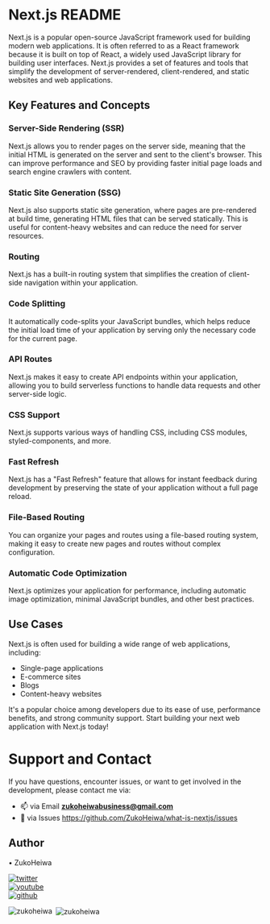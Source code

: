 # Next.js README

Next.js is a popular open-source JavaScript framework used for building modern web applications. It is often referred to as a React framework because it is built on top of React, a widely used JavaScript library for building user interfaces. Next.js provides a set of features and tools that simplify the development of server-rendered, client-rendered, and static websites and web applications.

## Key Features and Concepts

### Server-Side Rendering (SSR)

Next.js allows you to render pages on the server side, meaning that the initial HTML is generated on the server and sent to the client's browser. This can improve performance and SEO by providing faster initial page loads and search engine crawlers with content.

### Static Site Generation (SSG)

Next.js also supports static site generation, where pages are pre-rendered at build time, generating HTML files that can be served statically. This is useful for content-heavy websites and can reduce the need for server resources.

### Routing

Next.js has a built-in routing system that simplifies the creation of client-side navigation within your application.

### Code Splitting

It automatically code-splits your JavaScript bundles, which helps reduce the initial load time of your application by serving only the necessary code for the current page.

### API Routes

Next.js makes it easy to create API endpoints within your application, allowing you to build serverless functions to handle data requests and other server-side logic.

### CSS Support

Next.js supports various ways of handling CSS, including CSS modules, styled-components, and more.

### Fast Refresh

Next.js has a "Fast Refresh" feature that allows for instant feedback during development by preserving the state of your application without a full page reload.

### File-Based Routing

You can organize your pages and routes using a file-based routing system, making it easy to create new pages and routes without complex configuration.

### Automatic Code Optimization

Next.js optimizes your application for performance, including automatic image optimization, minimal JavaScript bundles, and other best practices.

## Use Cases

Next.js is often used for building a wide range of web applications, including:

- Single-page applications
- E-commerce sites
- Blogs
- Content-heavy websites

It's a popular choice among developers due to its ease of use, performance benefits, and strong community support. Start building your next web application with Next.js today!

# Support and Contact
If you have questions, encounter issues, or want to get involved in the development, please contact me via:
- 📫 via Email **zukoheiwabusiness@gmail.com**
- 📄 via Issues https://github.com/ZukoHeiwa/what-is-nextjs/issues 

## Author
&#8226; ZukoHeiwa
<div>
<a href="https://www.youtube.com/channel/UCt3X0lR50_2yqdj9o3LUpKA" target="blank">
  <img src="https://img.shields.io/badge/@ZukoHeiwa-blue?style=for-the-badge&logo=twitter" alt="twitter" />
</a>
<br>
<a href="https://twitter.com/ZukoHeiwa" target="blank">
  <img src="https://img.shields.io/badge/@ZukoHeiwa-red?style=for-the-badge&logo=youtube" alt="youtube" />
</a>
<br>
<a href="https://github.com/ZukoHeiwa" target="blank">
  <img src="https://img.shields.io/badge/@ZukoHeiwa-black?style=for-the-badge&logo=github" alt="github" />
</a>
</div>

<p><img align="left" src="https://github-readme-stats.vercel.app/api/top-langs?username=zukoheiwa&show_icons=true&locale=en&layout=compact" alt="zukoheiwa" /></p>

<p>&nbsp;<img align="center" src="https://github-readme-stats.vercel.app/api?username=zukoheiwa&show_icons=true&locale=en" alt="zukoheiwa" /></p>
